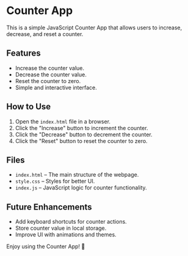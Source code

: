 # Counter App

This is a simple JavaScript Counter App that allows users to increase, decrease, and reset a counter.

## Features
- Increase the counter value.
- Decrease the counter value.
- Reset the counter to zero.
- Simple and interactive interface.

## How to Use
1. Open the `index.html` file in a browser.
2. Click the "Increase" button to increment the counter.
3. Click the "Decrease" button to decrement the counter.
4. Click the "Reset" button to reset the counter to zero.

## Files
- `index.html` – The main structure of the webpage.
- `style.css` – Styles for better UI.
- `index.js` – JavaScript logic for counter functionality.

## Future Enhancements
- Add keyboard shortcuts for counter actions.
- Store counter value in local storage.
- Improve UI with animations and themes.

Enjoy using the Counter App! 🔢
